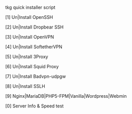 tkg quick installer script

  [1]  Un|Install OpenSSH

  [2]  Un|Install Dropbear SSH

  [3]  Un|Install OpenVPN

  [4]  Un|Install SoftetherVPN

  [5]  Un|Install 3Proxy

  [6]  Un|Install Squid Proxy

  [7]  Un|Install Badvpn-udpgw

  [8]  Un|Install SSLH

  [9]  Nginx|MariaDB|PHP5-FPM|Vanilla|Wordpress|Webmin

  [0]  Server Info & Speed test
